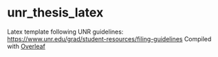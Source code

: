 # unr_thesis_latex
Latex template following UNR guidelines: https://www.unr.edu/grad/student-resources/filing-guidelines
Compiled with [Overleaf](https://www.overleaf.com/)
